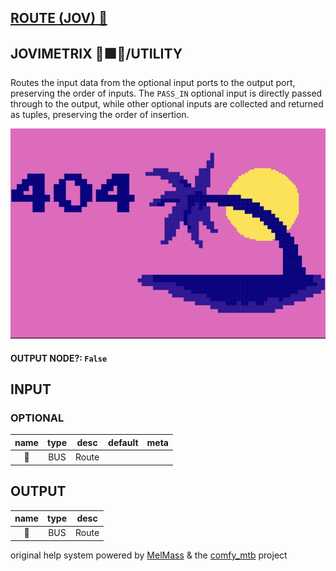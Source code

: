 ## [ROUTE (JOV) 🚌](https://github.com/Amorano/Jovimetrix-examples/blob/master/node/ROUTE/ROUTE.md)

## JOVIMETRIX 🔺🟩🔵/UTILITY

Routes the input data from the optional input ports to the output port, preserving the order of inputs. The `PASS_IN` optional input is directly passed through to the output, while other optional inputs are collected and returned as tuples, preserving the order of insertion.

![ROUTE](https://raw.githubusercontent.com/Amorano/Jovimetrix-examples/master/node/ROUTE/ROUTE.png)

#### OUTPUT NODE?: `False`

## INPUT

### OPTIONAL

name | type | desc | default | meta
:---:|:---:|---|:---:|---
🚌  |  BUS  | Route |  | 

## OUTPUT

name | type | desc
:---:|:---:|---
🚌  |  BUS  | Route 

original help system powered by [MelMass](https://github.com/melMass) & the [comfy_mtb](https://github.com/melMass/comfy_mtb) project